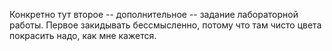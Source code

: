 Конкретно тут второе -- дополнительное -- задание лабораторной работы. Первое закидывать бессмысленно, потому что там чисто цвета покрасить надо, как мне кажется.
